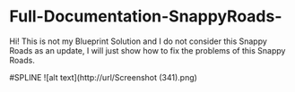 # Full-Documentation-SnappyRoads-
Hi! This is not my Blueprint Solution and I do not consider this Snappy Roads as an update, I will just show how to fix the problems of this Snappy Roads.



#SPLINE
![alt text](http://url/Screenshot (341).png)
